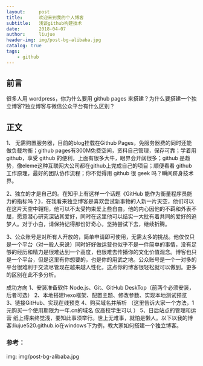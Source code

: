 ```yaml
---
layout:     post
title:      欢迎来到我的个人博客
subtitle:   浅谈github构建技术
date:       2018-04-07
author:     liujue
header-img: img/post-bg-alibaba.jpg
catalog: true
tags:
    - github
---
```



## 前言

很多人用 wordpress，你为什么要用 github pages 来搭建？为什么要搭建一个独立博客?独立博客与微信公众平台有什么区别？

## 正文

1、 无需购置服务器，目前的blog挂载在Github Pages，免服务器费的同时还能做负载均衡；github pages有300M免费空间，资料自己管理，保存可靠；学着用 github，享受 github 的便利，上面有很多大牛，眼界会开阔很多；github 是趋势，像eleme这种互联网大公司都在github上完成自己的项目；顺便看看 github 工作原理，最好的团队协作流程；你不觉得用 github 很 geek 吗？瞬间跻身技术界。

2、独立的才是自己的。在知乎上有这样一个话题《GitHub 能作为衡量程序员能力的指标吗？》，在我看来独立博客是喜欢尝试新事物的人新一片天空，他们可以在这片天空中翱翔，他可以不太受拘束爱上些自由，他的内心因他的不羁和外表不屈，愿意潜心研究深钻其爱好，同时在这里他可以结实一大批有着共同的爱好的追梦人。对于小白，请保持记得那份好奇心，坚持尝试下去，继续折腾。

3、公众账号是对所有人开放的，简单申请即可使用，无需太多的挑战。他仅仅只是一个平台（对一般人来说）同时好好做运营也似乎不是一件简单的事情，没有足够的经历和精力是很难达到一个高度，也很难去传播你的文化价值观念。博客也只是一个平台，但是这里有你想要的，也是你的用武之地。公众账号是一个一对多的平台很难利于交流尽管现在越来越人性化，这点你的博客很轻松就可以做到。更多的区别在此不多分析。


成功方向
1、安装准备软件 Node.js、Git、GitHub DeskTop（前两个必须安装，后者可选）
2、本地搭建hexo框架、配置主题、修改参数、实现本地测试预览
3、链接GitHub、实现在线预览
4、购买域名并解析 （这里告诉大家一个方法，1元购买一个使用期限为一年.cn的域名 仅高校学生可以 ）
5、日后站点的管理和运营
纸上得来终觉浅，要知此事须举行。世上无难事，就怕是懒人。以下以我的博客:liujue520.github.io在windows下为例，教大家如何搭建一个独立博客。


### 参考：

img: img/post-bg-alibaba.jpg